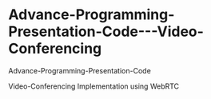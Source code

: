 # Advance-Programming-Presentation-Code---Video-Conferencing

Advance-Programming-Presentation-Code

Video-Conferencing Implementation using WebRTC 
